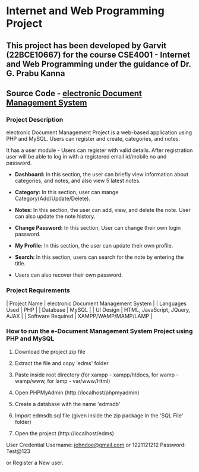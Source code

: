 # Internet and Web Programming Project

## This project has been developed by Garvit (22BCE10667) for the course CSE4001 - Internet and Web Programming under the guidance of Dr. G. Prabu Kanna

## Source Code - [electronic Document Management System](https://github.com/garvit-exe/electronic-Document-Management-System)

### Project Description

electronic Document Management Project is a web-based application using PHP and MySQL. Users can register and create, categories, and notes.

It has a user module - Users can register with valid details. After registration user will be able to log in with a registered email id/mobile no and password.

- **Dashboard:** In this section, the user can briefly view information about categories, and notes, and also view 5 latest notes.

- **Category:** In this section, user can mange Category(Add/Update/Delete).

- **Notes:** In this section, the user can add, view, and delete the note. User can also update the note history.

- **Change Password:** In this section, User can change their own login password.

- **My Profile:** In this section, the user can update their own profile.

- **Search:** In this section, users can search for the note by entering the title.

- Users can also recover their own password.

### Project Requirements

| Project Name | electronic Document Management System |
| Languages Used | PHP |
| Database | MySQL |
| UI Design | HTML, JavaScript, JQuery, AJAX |
| Software Required | XAMPP/WAMP/MAMP/LAMP |

### How to run the e-Document Management System Project using PHP and MySQL

1. Download the project zip file

2. Extract the file and copy 'edms' folder

3. Paste inside root directory (for xampp - xampp/htdocs, for wamp - wamp/www, for lamp - var/www/Html)

4. Open PHPMyAdmin (http://localhost/phpmyadmin)

5. Create a database with the name 'edmsdb'

6. Import edmsdb.sql file (given inside the zip package in the 'SQL File' folder)

7. Open the project (http://localhost/edms)

User Credential
Username: johndoe@gmail.com or 1221121212
Password: Test@123

or Register a New user.
